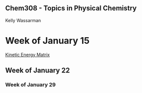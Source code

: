 ## Chem308 - Topics in Physical Chemistry
Kelly Wassarman

# Week of January 15 
[Kinetic Energy Matrix](/kinetic.m)
## Week of January 22
### Week of January 29
